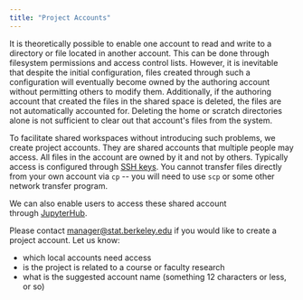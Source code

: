 ```yaml
---
title: "Project Accounts"
---
```


It is theoretically possible to enable one account to read and write to
a directory or file located in another account. This can be done through
filesystem permissions and access control lists. However, it is
inevitable that despite the initial configuration, files created through
such a configuration will eventually become owned by the authoring
account without permitting others to modify them. Additionally, if the
authoring account that created the files in the shared space is deleted,
the files are not automatically accounted for. Deleting the home or
scratch directories alone is not sufficient to clear out that account's
files from the system.

To facilitate shared workspaces without introducing such problems, we
create project accounts. They are shared accounts that multiple people
may access. All files in the account are owned by it and not by others.
Typically access is configured through [SSH keys](../access/ssh/ssh-keys.md). You
cannot transfer files directly from your own account via `cp` -- you will
need to use `scp` or some other network transfer program.

We can also enable users to access these shared account
through [JupyterHub](../access/jupyterhub.md). 

Please contact manager@stat.berkeley.edu if you would like to create a project account. Let us know:

- which local accounts need access
- is the project is related to a course or faculty research
- what is the suggested account name (something 12 characters or less,
  or so)
